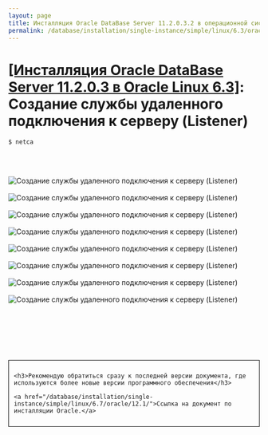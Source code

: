 ```yaml
---
layout: page
title: Инсталляция Oracle DataBase Server 11.2.0.3.2 в операционной системе Oracle Linux 6.3 x86_64
permalink: /database/installation/single-instance/simple/linux/6.3/oracle/11.2/oracle-listener-creation/
---
```


# <a href="/database/installation/single-instance/simple/linux/6.3/oracle/11.2/">[Инсталляция Oracle DataBase Server 11.2.0.3 в Oracle Linux 6.3]</a>: Создание службы удаленного подключения к серверу (Listener)


	$ netca


<br/><br/>

<img src="http://img.oradba.net/img/oracle/database/simple/11.2/oracle11_database_listener_creation_01.PNG" border="0" alt="Создание службы удаленного подключения к серверу (Listener)"><br/><br/>
<img src="http://img.oradba.net/img/oracle/database/simple/11.2/oracle11_database_listener_creation_02.PNG" border="0" alt="Создание службы удаленного подключения к серверу (Listener)"><br/><br/>
<img src="http://img.oradba.net/img/oracle/database/simple/11.2/oracle11_database_listener_creation_03.PNG" border="0" alt="Создание службы удаленного подключения к серверу (Listener)"><br/><br/>
<img src="http://img.oradba.net/img/oracle/database/simple/11.2/oracle11_database_listener_creation_04.PNG" border="0" alt="Создание службы удаленного подключения к серверу (Listener)"><br/><br/>
<img src="http://img.oradba.net/img/oracle/database/simple/11.2/oracle11_database_listener_creation_05.PNG" border="0" alt="Создание службы удаленного подключения к серверу (Listener)"><br/><br/>
<img src="http://img.oradba.net/img/oracle/database/simple/11.2/oracle11_database_listener_creation_06.PNG" border="0" alt="Создание службы удаленного подключения к серверу (Listener)"><br/><br/>
<img src="http://img.oradba.net/img/oracle/database/simple/11.2/oracle11_database_listener_creation_07.PNG" border="0" alt="Создание службы удаленного подключения к серверу (Listener)"><br/><br/>
<img src="http://img.oradba.net/img/oracle/database/simple/11.2/oracle11_database_listener_creation_08.PNG" border="0" alt="Создание службы удаленного подключения к серверу (Listener)"><br/><br/>



<br/><br/>
<br/><br/>


<div style="padding:10px; border:thin solid black;">

	<h3>Рекомендую обратиться сразу к последней версии документа, где используются более новые версии программного обеспечения</h3>

    <a href="/database/installation/single-instance/simple/linux/6.7/oracle/12.1/">Ссылка на документ по инсталляции Oracle.</a>

</div>
